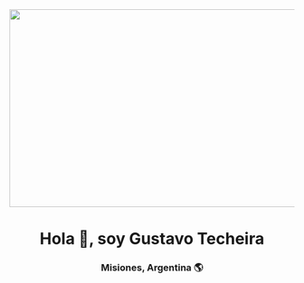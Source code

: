 <div align="center">
    <img src="https://w0.peakpx.com/wallpaper/963/804/HD-wallpaper-programmer-eat-sleep-code-repeat.jpg" height="350" width="600" />
    <h1 align="center"> Hola 👋, soy Gustavo Techeira</h1>
    <h3 align="center">Misiones, Argentina 🌎</h3>
</div>
